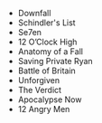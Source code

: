 - Downfall
- Schindler's List
- Se7en
- 12 O’Clock High
- Anatomy of a Fall
- Saving Private Ryan
- Battle of Britain
- Unforgiven
- The Verdict
- Apocalypse Now
- 12 Angry Men